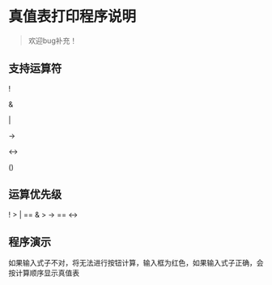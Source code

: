 # 真值表打印程序说明

> 欢迎bug补充！

## 支持运算符

!

&

|

->

<->

()

## 运算优先级

! > | == & > -> == <->



## 程序演示

如果输入式子不对，将无法进行按钮计算，输入框为红色，如果输入式子正确，会按计算顺序显示真值表


